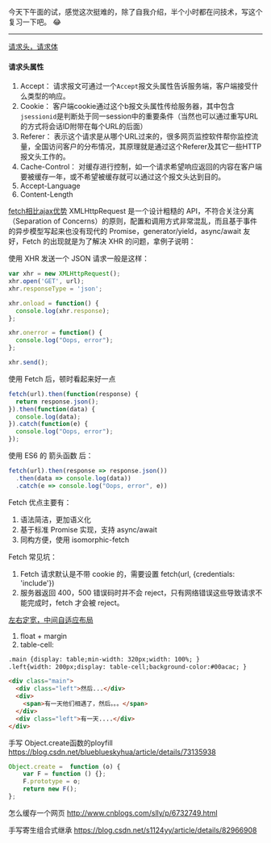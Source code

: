 今天下午面的试，感觉这次挺难的，除了自我介绍，半个小时都在问技术，写这个复习一下吧。 :joy: 

---

[请求头，请求体](https://blog.csdn.net/u010256388/article/details/68491509/)
#### 请求头属性
1. Accept：
请求报文可通过一个`Accept`报文头属性告诉服务端，客户端接受什么类型的响应。
2. Cookie：
客户端cookie通过这个b报文头属性传给服务器，其中包含`jsessionid`是判断处于同一session中的重要条件（当然也可以通过重写URL的方式将会话ID附带在每个URL的后面）
3. Referer：
表示这个请求是从哪个URL过来的，很多网页监控软件帮你监控流量，全国访问客户的分布情况，其原理就是通过这个Referer及其它一些HTTP报文头工作的。
4. Cache-Control：
对缓存进行控制，如一个请求希望响应返回的内容在客户端要被缓存一年，或不希望被缓存就可以通过这个报文头达到目的。 
5. Accept-Language
6. Content-Length


[fetch相比ajax优势](http://caibaojian.com/fetch-ajax.html)
XMLHttpRequest 是一个设计粗糙的 API，不符合关注分离（Separation of Concerns）的原则，配置和调用方式非常混乱，而且基于事件的异步模型写起来也没有现代的 Promise，generator/yield，async/await 友好，Fetch 的出现就是为了解决 XHR 的问题，拿例子说明：

使用 XHR 发送一个 JSON 请求一般是这样：
```js
var xhr = new XMLHttpRequest();
xhr.open('GET', url);
xhr.responseType = 'json';

xhr.onload = function() {
  console.log(xhr.response);
};

xhr.onerror = function() {
  console.log("Oops, error");
};

xhr.send();
```

使用 Fetch 后，顿时看起来好一点
```js
fetch(url).then(function(response) {
  return response.json();
}).then(function(data) {
  console.log(data);
}).catch(function(e) {
  console.log("Oops, error");
});
```

使用 ES6 的 箭头函数 后：
```js
fetch(url).then(response => response.json())
  .then(data => console.log(data))
  .catch(e => console.log("Oops, error", e))
```

Fetch 优点主要有：
1. 语法简洁，更加语义化
2. 基于标准 Promise 实现，支持 async/await
3. 同构方便，使用 isomorphic-fetch

Fetch 常见坑：
1. Fetch 请求默认是不带 cookie 的，需要设置 fetch(url, {credentials: 'include'})
2. 服务器返回 400，500 错误码时并不会 reject，只有网络错误这些导致请求不能完成时，fetch 才会被 reject。

[左右定宽，中间自适应布局](https://blog.csdn.net/u014665035/article/details/52370322)
1. float + margin
2. table-cell:
```html
.main {display: table;min-width: 320px;width: 100%; }
.left{width: 200px;display: table-cell;background-color:#00acac; }

<div class="main">
  <div class="left">然后...</div>
  <div>
    <span>有一天他们相遇了，然后。。。</span>
  </div>
  <div class="left">有一天....</div>
</div>
````

手写 Object.create函数的ployfill https://blog.csdn.net/blueblueskyhua/article/details/73135938
```js
Object.create =  function (o) {
    var F = function () {};
    F.prototype = o;
    return new F();
};
```
怎么缓存一个网页 http://www.cnblogs.com/slly/p/6732749.html

手写寄生组合式继承 https://blog.csdn.net/s1124yy/article/details/82966908
